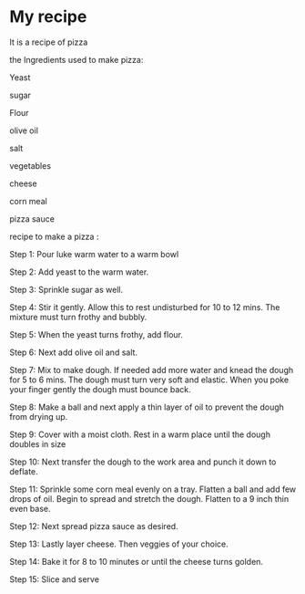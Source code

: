 # My recipe
It is a recipe of pizza 


the Ingredients used to make pizza:

Yeast

sugar

Flour

olive oil

salt

vegetables

cheese

corn meal

pizza sauce



recipe to make a pizza :

Step 1: Pour luke warm water to a warm bowl

Step 2: Add yeast to the warm water.

Step 3: Sprinkle sugar as well.

Step 4: Stir it gently. Allow this to rest undisturbed for 10 to 12 mins. The mixture must turn frothy and bubbly.

Step 5: When the yeast turns frothy, add flour.

Step 6:  Next add olive oil and salt.

Step 7: Mix to make dough. If needed add more water and knead the dough for 5 to 6 mins. The dough must turn very soft and elastic. When you poke your finger gently the dough must bounce back.

Step 8:  Make a ball and next apply a thin layer of oil to prevent the dough from drying up.

Step 9:  Cover with a moist cloth. Rest in a warm place until the dough doubles in size

Step 10: Next transfer the dough to the work area and punch it down to deflate.

Step 11: Sprinkle some corn meal evenly on a tray. Flatten a ball and add few drops of oil. Begin to spread and stretch the dough. Flatten to a 9 inch thin even base.

 Step 12: Next spread pizza sauce as desired.

Step 13:  Lastly layer cheese. Then veggies of your choice. 

Step 14:  Bake it for 8 to 10 minutes or until the cheese turns golden.

Step 15: Slice and serve






